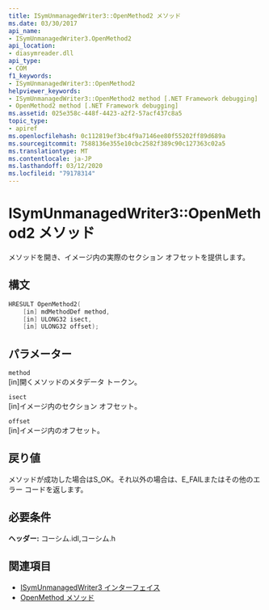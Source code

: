 ```yaml
---
title: ISymUnmanagedWriter3::OpenMethod2 メソッド
ms.date: 03/30/2017
api_name:
- ISymUnmanagedWriter3.OpenMethod2
api_location:
- diasymreader.dll
api_type:
- COM
f1_keywords:
- ISymUnmanagedWriter3::OpenMethod2
helpviewer_keywords:
- ISymUnmanagedWriter3::OpenMethod2 method [.NET Framework debugging]
- OpenMethod2 method [.NET Framework debugging]
ms.assetid: 025e358c-448f-4423-a2f2-57acf437c8a5
topic_type:
- apiref
ms.openlocfilehash: 0c112819ef3bc4f9a7146ee80f55202ff89d689a
ms.sourcegitcommit: 7588136e355e10cbc2582f389c90c127363c02a5
ms.translationtype: MT
ms.contentlocale: ja-JP
ms.lasthandoff: 03/12/2020
ms.locfileid: "79178314"
---
```

# <a name="isymunmanagedwriter3openmethod2-method"></a>ISymUnmanagedWriter3::OpenMethod2 メソッド
メソッドを開き、イメージ内の実際のセクション オフセットを提供します。  
  
## <a name="syntax"></a>構文  
  
```cpp  
HRESULT OpenMethod2(
    [in] mdMethodDef method,  
    [in] ULONG32 isect,  
    [in] ULONG32 offset);  
```  
  
## <a name="parameters"></a>パラメーター  
 `method`  
 [in]開くメソッドのメタデータ トークン。  
  
 `isect`  
 [in]イメージ内のセクション オフセット。  
  
 `offset`  
 [in]イメージ内のオフセット。  
  
## <a name="return-value"></a>戻り値  
 メソッドが成功した場合はS_OK。それ以外の場合は、E_FAILまたはその他のエラー コードを返します。  
  
## <a name="requirements"></a>必要条件  
 **ヘッダー:** コーシム.idl,コーシム.h  
  
## <a name="see-also"></a>関連項目

- [ISymUnmanagedWriter3 インターフェイス](../../../../docs/framework/unmanaged-api/diagnostics/isymunmanagedwriter3-interface.md)
- [OpenMethod メソッド](../../../../docs/framework/unmanaged-api/diagnostics/isymunmanagedwriter-openmethod-method.md)
